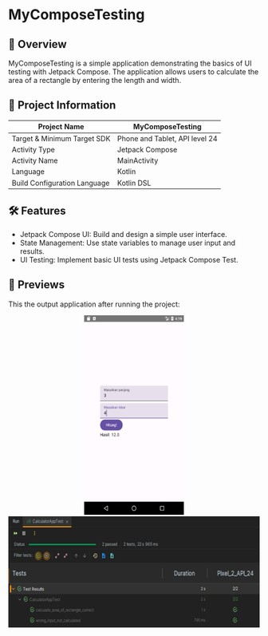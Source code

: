 # MyComposeTesting

## 🔎 Overview

MyComposeTesting is a simple application demonstrating the basics of UI testing with Jetpack Compose. 
The application allows users to calculate the area of a rectangle by entering the length and width.

## 📢 Project Information

| Project Name                 | MyComposeTesting               |
|------------------------------|--------------------------------|
| Target & Minimum Target SDK  | Phone and Tablet, API level 24 |
| Activity Type                | Jetpack Compose                | 
| Activity Name                | MainActivity                   |
| Language                     | Kotlin                         |
| Build Configuration Language | Kotlin DSL                     |

## 🛠️ Features

- Jetpack Compose UI: Build and design a simple user interface.
- State Management: Use state variables to manage user input and results.
- UI Testing: Implement basic UI tests using Jetpack Compose Test.

## 👀 Previews

This the output application after running the project:

<p align="center">
    <img src="previews/preview_1.png" alt="Preview 1" width="200" height="400">
    <img src="previews/preview_2.png" alt="Preview 2" width="633" height="223">
</p>